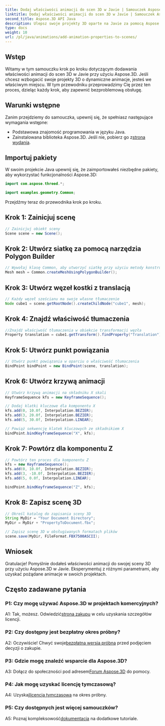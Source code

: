 ```yaml
---
title: Dodaj właściwości animacji do scen 3D w Javie | Samouczek Aspose.3D
linktitle: Dodaj właściwości animacji do scen 3D w Javie | Samouczek Aspose.3D
second_title: Aspose.3D API Java
description: Ulepsz swoje projekty 3D oparte na Javie za pomocą Aspose.3D. Postępuj zgodnie z naszym samouczkiem, aby bezproblemowo dodawać właściwości animacji.
type: docs
weight: 10
url: /pl/java/animations/add-animation-properties-to-scenes/
---
```

## Wstęp

Witamy w tym samouczku krok po kroku dotyczącym dodawania właściwości animacji do scen 3D w Javie przy użyciu Aspose.3D. Jeśli chcesz wzbogacić swoje projekty 3D o dynamiczne animacje, jesteś we właściwym miejscu. W tym przewodniku przeprowadzimy Cię przez ten proces, dzieląc każdy krok, aby zapewnić bezproblemową obsługę.

## Warunki wstępne

Zanim przejdziemy do samouczka, upewnij się, że spełniasz następujące wymagania wstępne:

- Podstawowa znajomość programowania w języku Java.
-  Zainstalowana biblioteka Aspose.3D. Jeśli nie, pobierz go z[strona wydania](https://releases.aspose.com/3d/java/).

## Importuj pakiety

W swoim projekcie Java upewnij się, że zaimportowałeś niezbędne pakiety, aby wykorzystać funkcjonalności Aspose.3D:

```java
import com.aspose.threed.*;

import examples.geometry.Common;
```

Przejdźmy teraz do przewodnika krok po kroku.

## Krok 1: Zainicjuj scenę

```java
// Zainicjuj obiekt sceny
Scene scene = new Scene();
```

## Krok 2: Utwórz siatkę za pomocą narzędzia Polygon Builder

```java
// Wywołaj klasę Common, aby utworzyć siatkę przy użyciu metody konstruktora wielokątów, aby ustawić instancję siatki
Mesh mesh = Common.createMeshUsingPolygonBuilder();
```

## Krok 3: Utwórz węzeł kostki z translacją

```java
// Każdy węzeł sześcianu ma swoje własne tłumaczenie
Node cube1 = scene.getRootNode().createChildNode("cube1", mesh);
```

## Krok 4: Znajdź właściwość tłumaczenia

```java
//Znajdź właściwość tłumaczenia w obiekcie transformacji węzła
Property translation = cube1.getTransform().findProperty("Translation");
```

## Krok 5: Utwórz punkt powiązania

```java
// Utwórz punkt powiązania w oparciu o właściwość tłumaczenia
BindPoint bindPoint = new BindPoint(scene, translation);
```

## Krok 6: Utwórz krzywą animacji

```java
// Utwórz krzywą animacji na składniku X skali
KeyframeSequence kfs = new KeyframeSequence();

// Dodaj klatki kluczowe dla komponentu X
kfs.add(0, 10.0f, Interpolation.BEZIER);
kfs.add(3, 20.0f, Interpolation.BEZIER);
kfs.add(5, 30.0f, Interpolation.LINEAR);

// Powiąż sekwencję klatek kluczowych ze składnikiem X
bindPoint.bindKeyframeSequence("X", kfs);
```

## Krok 7: Powtórz dla komponentu Z

```java
// Powtórz ten proces dla komponentu Z
kfs = new KeyframeSequence();
kfs.add(0, 10.0f, Interpolation.BEZIER);
kfs.add(3, -10.0f, Interpolation.BEZIER);
kfs.add(5, 0.0f, Interpolation.LINEAR);

bindPoint.bindKeyframeSequence("Z", kfs);
```

## Krok 8: Zapisz scenę 3D

```java
// Określ katalog do zapisania sceny 3D
String MyDir = "Your Document Directory";
MyDir = MyDir + "PropertyToDocument.fbx";

// Zapisz scenę 3D w obsługiwanych formatach plików
scene.save(MyDir, FileFormat.FBX7500ASCII);
```

## Wniosek

Gratulacje! Pomyślnie dodałeś właściwości animacji do swojej sceny 3D przy użyciu Aspose.3D w Javie. Eksperymentuj z różnymi parametrami, aby uzyskać pożądane animacje w swoich projektach.

## Często zadawane pytania

### P1: Czy mogę używać Aspose.3D w projektach komercyjnych?

 A1: Tak, możesz. Odwiedzić[strona zakupu](https://purchase.aspose.com/buy) w celu uzyskania szczegółów licencji.

### P2: Czy dostępny jest bezpłatny okres próbny?

 A2: Oczywiście! Chwyć swoje[bezpłatna wersja próbna](https://releases.aspose.com/) przed podjęciem decyzji o zakupie.

### P3: Gdzie mogę znaleźć wsparcie dla Aspose.3D?

A3: Dołącz do społeczności pod adresem[Forum Aspose.3D](https://forum.aspose.com/c/3d/18) do pomocy.

### P4: Jak mogę uzyskać licencję tymczasową?

 A4: Uzyskaj[licencja tymczasowa](https://purchase.aspose.com/temporary-license/) na okres próbny.

### P5: Czy dostępnych jest więcej samouczków?

 A5: Poznaj kompleksowość[dokumentacja](https://reference.aspose.com/3d/java/) na dodatkowe tutoriale.